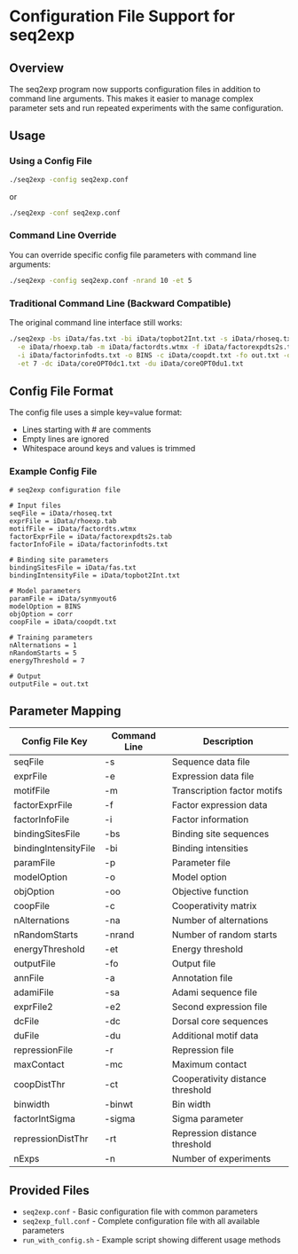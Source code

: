 # Configuration File Support for seq2exp

## Overview

The seq2exp program now supports configuration files in addition to command line arguments. This makes it easier to manage complex parameter sets and run repeated experiments with the same configuration.

## Usage

### Using a Config File

```bash
./seq2exp -config seq2exp.conf
```

or

```bash
./seq2exp -conf seq2exp.conf
```

### Command Line Override

You can override specific config file parameters with command line arguments:

```bash
./seq2exp -config seq2exp.conf -nrand 10 -et 5
```

### Traditional Command Line (Backward Compatible)

The original command line interface still works:

```bash
./seq2exp -bs iData/fas.txt -bi iData/topbot2Int.txt -s iData/rhoseq.txt -p iData/synmyout6 \
  -e iData/rhoexp.tab -m iData/factordts.wtmx -f iData/factorexpdts2s.tab -na 1 \
  -i iData/factorinfodts.txt -o BINS -c iData/coopdt.txt -fo out.txt -oo corr -nrand 5 \
  -et 7 -dc iData/coreOPT0dc1.txt -du iData/coreOPT0du1.txt
```

## Config File Format

The config file uses a simple key=value format:
- Lines starting with # are comments
- Empty lines are ignored
- Whitespace around keys and values is trimmed

### Example Config File

```
# seq2exp configuration file

# Input files
seqFile = iData/rhoseq.txt
exprFile = iData/rhoexp.tab
motifFile = iData/factordts.wtmx
factorExprFile = iData/factorexpdts2s.tab
factorInfoFile = iData/factorinfodts.txt

# Binding site parameters
bindingSitesFile = iData/fas.txt
bindingIntensityFile = iData/topbot2Int.txt

# Model parameters
paramFile = iData/synmyout6
modelOption = BINS
objOption = corr
coopFile = iData/coopdt.txt

# Training parameters
nAlternations = 1
nRandomStarts = 5
energyThreshold = 7

# Output
outputFile = out.txt
```

## Parameter Mapping

| Config File Key | Command Line | Description |
|----------------|--------------|-------------|
| seqFile | -s | Sequence data file |
| exprFile | -e | Expression data file |
| motifFile | -m | Transcription factor motifs |
| factorExprFile | -f | Factor expression data |
| factorInfoFile | -i | Factor information |
| bindingSitesFile | -bs | Binding site sequences |
| bindingIntensityFile | -bi | Binding intensities |
| paramFile | -p | Parameter file |
| modelOption | -o | Model option |
| objOption | -oo | Objective function |
| coopFile | -c | Cooperativity matrix |
| nAlternations | -na | Number of alternations |
| nRandomStarts | -nrand | Number of random starts |
| energyThreshold | -et | Energy threshold |
| outputFile | -fo | Output file |
| annFile | -a | Annotation file |
| adamiFile | -sa | Adami sequence file |
| exprFile2 | -e2 | Second expression file |
| dcFile | -dc | Dorsal core sequences |
| duFile | -du | Additional motif data |
| repressionFile | -r | Repression file |
| maxContact | -mc | Maximum contact |
| coopDistThr | -ct | Cooperativity distance threshold |
| binwidth | -binwt | Bin width |
| factorIntSigma | -sigma | Sigma parameter |
| repressionDistThr | -rt | Repression distance threshold |
| nExps | -n | Number of experiments |

## Provided Files

- `seq2exp.conf` - Basic configuration file with common parameters
- `seq2exp_full.conf` - Complete configuration file with all available parameters
- `run_with_config.sh` - Example script showing different usage methods